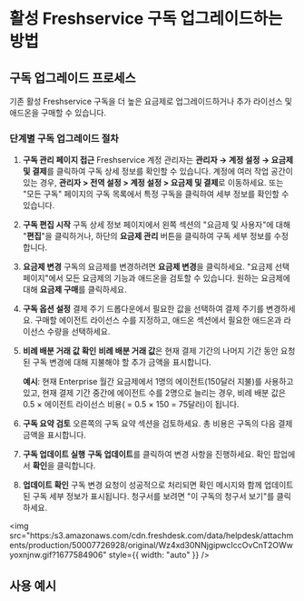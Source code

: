 # 활성 Freshservice 구독 업그레이드하는 방법

## 구독 업그레이드 프로세스

기존 활성 Freshservice 구독을 더 높은 요금제로 업그레이드하거나 추가 라이선스 및 애드온을 구매할 수 있습니다.

### 단계별 구독 업그레이드 절차

1. **구독 관리 페이지 접근**
   Freshservice 계정 관리자는 **관리자 → 계정 설정 → 요금제 및 결제**를 클릭하여 구독 상세 정보를 확인할 수 있습니다. 계정에 여러 작업 공간이 있는 경우, **관리자 > 전역 설정 > 계정 설정 > 요금제 및 결제**로 이동하세요. 또는 "모든 구독" 페이지의 구독 목록에서 특정 구독을 클릭하여 세부 정보를 확인할 수 있습니다.

2. **구독 편집 시작**
   구독 상세 정보 페이지에서 왼쪽 섹션의 "요금제 및 사용자"에 대해 "**편집**"을 클릭하거나, 하단의 **요금제 관리** 버튼을 클릭하여 구독 세부 정보를 수정합니다.

3. **요금제 변경**
   구독의 요금제를 변경하려면 **요금제 변경**을 클릭하세요. "요금제 선택 페이지"에서 모든 요금제의 기능과 애드온을 검토할 수 있습니다. 원하는 요금제에 대해 **요금제 구매**를 클릭하세요.

4. **구독 옵션 설정**
   결제 주기 드롭다운에서 필요한 값을 선택하여 결제 주기를 변경하세요. 구매할 에이전트 라이선스 수를 지정하고, 애드온 섹션에서 필요한 애드온과 라이선스 수량을 선택하세요.

5. **비례 배분 거래 값 확인**
   **비례 배분 거래 값**은 현재 결제 기간의 나머지 기간 동안 요청된 구독 변경에 대해 지불해야 할 추가 금액을 표시합니다.

   **예시**: 현재 Enterprise 월간 요금제에서 1명의 에이전트(150달러 지불)를 사용하고 있고, 현재 결제 기간 중간에 에이전트 수를 2명으로 늘리는 경우, 비례 배분 값은 0.5 × 에이전트 라이선스 비용( =  0.5 × 150  =  75달러)이 됩니다.

6. **구독 요약 검토**
   오른쪽의 구독 요약 섹션을 검토하세요. 총 비용은 구독의 다음 결제 금액을 표시합니다.

7. **구독 업데이트 실행**
   **구독 업데이트**를 클릭하여 변경 사항을 진행하세요. 확인 팝업에서 **확인**을 클릭합니다.

8. **업데이트 확인**
   구독 변경 요청이 성공적으로 처리되면 확인 메시지와 함께 업데이트된 구독 세부 정보가 표시됩니다. 청구서를 보려면 "이 구독의 청구서 보기"를 클릭하세요.

<img src="https:/s3.amazonaws.com/cdn.freshdesk.com/data/helpdesk/attachments/production/50007726928/original/Wz4xd30NNjgipwcIccOvCnT2OWwyoxnjnw.gif?1677584906" style={{ width: "auto" }} />

## 사용 예시

#